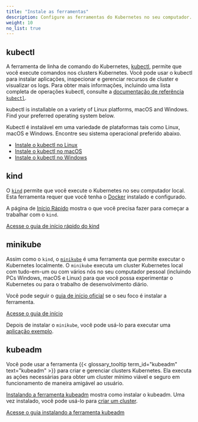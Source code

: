 ```yaml
---
title: "Instale as ferramentas"
description: Configure as ferramentas do Kubernetes no seu computador.
weight: 10
no_list: true
---
```


## kubectl

<!-- overview -->
A ferramenta de linha de comando do Kubernetes, [kubectl](/docs/reference/kubectl/kubectl/), permite que você execute comandos nos clusters Kubernetes. 
Você pode usar o kubectl para instalar aplicações, inspecionar e gerenciar recursos de cluster e visualizar os logs. 
Para obter mais informações, incluindo uma lista completa de operações kubectl, consulte a [documentação de referência `kubectl`](/docs/reference/kubectl/).

kubectl is installable on a variety of Linux platforms, macOS and Windows. 
Find your preferred operating system below.

Kubectl é instalável em uma variedade de plataformas tais como Linux, macOS e Windows. 
Encontre seu sistema operacional preferido abaixo.

- [Instale o kubectl no Linux](/pt-br/docs/tasks/tools/install-kubectl-linux)
- [Instale o kubectl no macOS](/docs/tasks/tools/install-kubectl-macos)
- [Instale o kubectl no Windows](/docs/tasks/tools/install-kubectl-windows)

## kind

O [`kind`](https://kind.sigs.k8s.io/) permite que você execute o Kubernetes no seu computador local. 
Esta ferramenta requer que você tenha o [Docker](https://docs.docker.com/get-docker/) instalado e configurado.

A página de [Início Rápido](https://kind.sigs.k8s.io/docs/user/quick-start/) mostra o que você precisa fazer para começar a trabalhar com o `kind`.

<a class="btn btn-primary" href="https://kind.sigs.k8s.io/docs/user/quick-start/" role="button" aria-label="Acesse o guia de início rápido do kind">Acesse o guia de início rápido do kind</a>

## minikube

Assim como o `kind`, o [`minikube`](https://minikube.sigs.k8s.io/) é uma ferramenta que permite executar o Kubernetes localmente. 
O `minikube` executa um cluster Kubernetes local com tudo-em-um ou com vários nós no seu computador pessoal (incluindo PCs Windows, macOS e Linux) para que você possa experimentar o Kubernetes ou para o trabalho de desenvolvimento diário.

Você pode seguir o [guia de início oficial](https://minikube.sigs.k8s.io/docs/start/) se o seu foco é instalar a ferramenta.

<a class="btn btn-primary" href="https://minikube.sigs.k8s.io/docs/start/" role="button" aria-label="Acesse o guia de início">Acesse o guia de início</a>

Depois de instalar o `minikube`, você pode usá-lo para executar uma [aplicação exemplo](/pt-br/docs/tutorials/hello-minikube/).

## kubeadm

Você pode usar a ferramenta {{< glossary_tooltip term_id="kubeadm" text="kubeadm" >}} para criar e gerenciar clusters Kubernetes. 
Ela executa as ações necessárias para obter um cluster mínimo viável e seguro em funcionamento de maneira amigável ao usuário.

[Instalando a ferramenta kubeadm](/pt-br/docs/setup/production-environment/tools/kubeadm/install-kubeadm/) mostra como instalar o kubeadm. 
Uma vez instalado, você pode usá-lo para [criar um cluster](/docs/setup/production-environment/tools/kubeadm/create-cluster-kubeadm/).

<a class="btn btn-primary" href="/pt-br/docs/setup/production-environment/tools/kubeadm/install-kubeadm/" role="button" aria-label="Acesse o guia instalando a ferramenta kubeadm">Acesse o guia instalando a ferramenta kubeadm</a>
